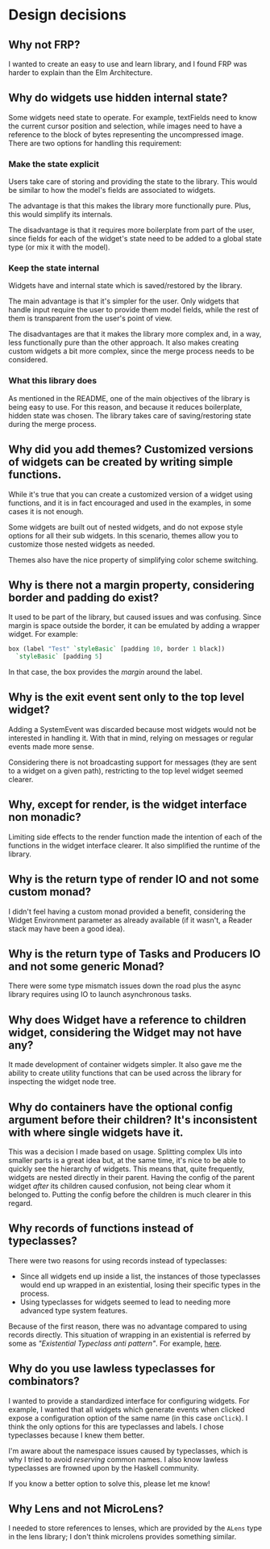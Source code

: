 # Design decisions

## Why not FRP?

I wanted to create an easy to use and learn library, and I found FRP was harder
to explain than the Elm Architecture.

## Why do widgets use hidden internal state?

Some widgets need state to operate. For example, textFields need to know the
current cursor position and selection, while images need to have a reference to
the block of bytes representing the uncompressed image. There are two options
for handling this requirement:

### Make the state explicit

Users take care of storing and providing the state to the library. This would be
similar to how the model's fields are associated to widgets.

The advantage is that this makes the library more functionally pure. Plus, this
would simplify its internals.

The disadvantage is that it requires more boilerplate from part of the user,
since fields for each of the widget's state need to be added to a global state
type (or mix it with the model).

### Keep the state internal

Widgets have and internal state which is saved/restored by the library.

The main advantage is that it's simpler for the user. Only widgets that handle
input require the user to provide them model fields, while the rest of them is
transparent from the user's point of view.

The disadvantages are that it makes the library more complex and, in a way, less
functionally pure than the other approach. It also makes creating custom widgets
a bit more complex, since the merge process needs to be considered.

### What this library does

As mentioned in the README, one of the main objectives of the library is being
easy to use. For this reason, and because it reduces boilerplate, hidden state
was chosen. The library takes care of saving/restoring state during the merge
process.

## Why did you add themes? Customized versions of widgets can be created by writing simple functions.

While it's true that you can create a customized version of a widget using
functions, and it is in fact encouraged and used in the examples, in some cases
it is not enough.

Some widgets are built out of nested widgets, and do not expose style options
for all their sub widgets. In this scenario, themes allow you to customize those
nested widgets as needed.

Themes also have the nice property of simplifying color scheme switching.

## Why is there not a margin property, considering border and padding do exist?

It used to be part of the library, but caused issues and was confusing. Since
margin is space outside the border, it can be emulated by adding a wrapper
widget. For example:

```haskell
box (label "Test" `styleBasic` [padding 10, border 1 black])
  `styleBasic` [padding 5]
```

In that case, the box provides the _margin_ around the label.

## Why is the exit event sent only to the top level widget?

Adding a SystemEvent was discarded because most widgets would not be interested
in handling it. With that in mind, relying on messages or regular events made
more sense.

Considering there is not broadcasting support for messages (they are sent to
a widget on a given path), restricting to the top level widget seemed clearer.

## Why, except for render, is the widget interface non monadic?

Limiting side effects to the render function made the intention of each of the
functions in the widget interface clearer. It also simplified the runtime of the
library.

## Why is the return type of render IO and not some custom monad?

I didn't feel having a custom monad provided a benefit, considering the Widget
Environment parameter as already available (if it wasn't, a Reader stack may
have been a good idea).

## Why is the return type of Tasks and Producers IO and not some generic Monad?

There were some type mismatch issues down the road plus the async library
requires using IO to launch asynchronous tasks.

## Why does Widget have a reference to children widget, considering the Widget may not have any?

It made development of container widgets simpler. It also gave me the ability to
create utility functions that can be used across the library for inspecting the
widget node tree.

## Why do containers have the optional config argument before their children? It's inconsistent with where single widgets have it.

This was a decision I made based on usage. Splitting complex UIs into smaller
parts is a great idea but, at the same time, it's nice to be able to quickly see
the hierarchy of widgets. This means that, quite frequently, widgets are nested
directly in their parent. Having the config of the parent widget _after_ its
children caused confusion, not being clear whom it belonged to. Putting the
config before the children is much clearer in this regard.

## Why records of functions instead of typeclasses?

There were two reasons for using records instead of typeclasses:

- Since all widgets end up inside a list, the instances of those typeclasses
  would end up wrapped in an existential, losing their specific types in the
  process.
- Using typeclasses for widgets seemed to lead to needing more advanced type
  system features.

Because of the first reason, there was no advantage compared to using records
directly. This situation of wrapping in an existential is referred by some as
_"Existential Typeclass anti pattern"_. For example,
[here](https://lukepalmer.wordpress.com/2010/01/24/haskell-antipattern-existential-typeclass).

## Why do you use lawless typeclasses for combinators?

I wanted to provide a standardized interface for configuring widgets. For
example, I wanted that all widgets which generate events when clicked expose a
configuration option of the same name (in this case `onClick`). I think the only
options for this are typeclasses and labels. I chose typeclasses because I knew
them better.

I'm aware about the namespace issues caused by typeclasses, which is why I tried
to avoid _reserving_ common names. I also know lawless typeclasses are frowned
upon by the Haskell community.

If you know a better option to solve this, please let me know!

## Why Lens and not MicroLens?

I needed to store references to lenses, which are provided by the `ALens` type
in the lens library; I don't think microlens provides something similar.
